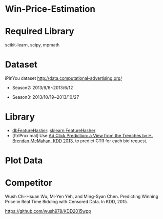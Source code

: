 # Win-Price-Estimation

# Required Library
  scikit-learn, scipy, mpmath

# Dataset

iPinYou dataset  http://data.computational-advertising.org/

  * Season2: 2013/6/6~2013/6/12

  * Season3: 2013/10/19~2013/10/27

# Library
   * [dbFeatureHasher](./dbFeatureHasher): [sklearn FeatureHasher](http://scikit-learn.org/stable/modules/generated/sklearn.feature_extraction.FeatureHasher.html)
   * [ftrlProximal]:Use [Ad Click Prediction: a View from the Trenches by H. Brendan McMahan. KDD 2013.](https://www.eecs.tufts.edu/~dsculley/papers/ad-click-prediction.pdf) to predict CTR for each bid request. 

# Plot Data

# Competitor
  Wush Chi-Hsuan Wu, Mi-Yen Yeh, and Ming-Syan Chen. Predicting Winning Price in Real Time Bidding with Censored Data. In KDD, 2015.
  
  
  https://github.com/wush978/KDD2015wpp
